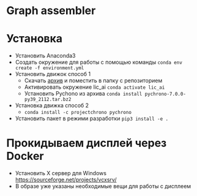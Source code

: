 # Graph assembler

# Установка

* Установить Anaconda3
* Создать окружение для работы с помощью команды `conda env create -f environment.yml`
* Установить движок способ 1
  * Скачать [архив](https://anaconda.org/projectchrono/pychrono/7.0.0/download/win-64/pychrono-7.0.0-py39_2112.tar.bz2) и поместить в папку с репозиторием
  * Активировать окружение lic_ai `conda activate lic_ai`
  * Установить Pychono из архива `conda install pychrono-7.0.0-py39_2112.tar.bz2`
* Установка движка способ 2
  * `conda install -c projectchrono pychrono`
* Установить пакет в режими разработки `pip3 install -e .`  
# Прокидываем дисплей через Docker

* Установить Х сервер для Windows https://sourceforge.net/projects/vcxsrv/
* В образе уже указаны необходимые вещи для работы с дисплеем

